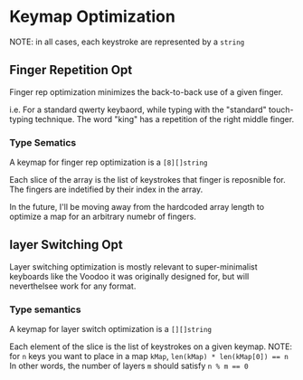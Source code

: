 # Keymap Optimization

NOTE: in all cases, each keystroke are represented by a `string`

## Finger Repetition Opt

Finger rep optimization minimizes the back-to-back use of a given finger.

i.e. For a standard qwerty keybaord, while typing with the "standard" touch-typing technique. The word "king" has a repetition of the right middle finger. 


### Type Sematics

A keymap for finger rep optimization is a `[8][]string`

Each slice of the array is the list of keystrokes that finger is reposnible for. The fingers are indetified by their index in the array.

In the future, I'll be moving away from the hardcoded array length to optimize a map for an arbitrary numebr of fingers.


## layer Switching Opt

Layer switching optimization is mostly relevant to super-minimalist keyboards like the Voodoo it was originally designed for, but will neverthelsee work for any format.

### Type semantics

A keymap for layer switch optimization is a `[][]string`

Each element of the slice is the list of keystrokes on a given keymap. NOTE: for `n` keys you want to place in a map `kMap`, `len(kMap) * len(kMap[0]) == n` In other words, the number of layers `m` should satisfy `n % m == 0`


